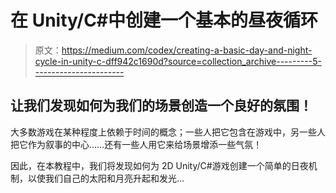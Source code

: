 # 在 Unity/C#中创建一个基本的昼夜循环

> 原文：<https://medium.com/codex/creating-a-basic-day-and-night-cycle-in-unity-c-dff942c1690d?source=collection_archive---------5----------------------->

## 让我们发现如何为我们的场景创造一个良好的氛围！

大多数游戏在某种程度上依赖于时间的概念；一些人把它包含在游戏中，另一些人把它作为叙事的中心……还有一些人用它来给场景增添一些气氛！

因此，在本教程中，我们将发现如何为 2D Unity/C#游戏创建一个简单的日夜机制，以使我们自己的太阳和月亮升起和发光…